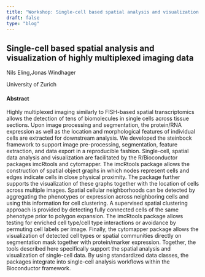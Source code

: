 ```yaml
---
title: "Workshop: Single-cell based spatial analysis and visualization of highly multiplexed imaging data"
draft: false
type: "blog"
---
```


## Single-cell based spatial analysis and visualization of highly multiplexed imaging data

Nils Eling,Jonas Windhager

University of Zurich

#### Abstract

Highly multiplexed imaging similarly to FISH-based spatial transcriptomics allows the detection of tens of biomolecules in single cells across tissue sections. Upon image processing and segmentation, the protein/RNA expression as well as the location and morphological features of individual cells are extracted for downstream analysis. We developed the steinbock framework to support image pre-processing, segmentation, feature extraction, and data export in a reproducible fashion. Single-cell, spatial data analysis and visualization are facilitated by the R/Bioconductor packages imcRtools and cytomapper. The imcRtools package allows the construction of spatial object graphs in which nodes represent cells and edges indicate cells in close physical proximity. The package further supports the visualization of these graphs together with the location of cells across multiple images. Spatial cellular neighborhoods can be detected by aggregating the phenotypes or expression across neighboring cells and using this information for cell clustering. A supervised spatial clustering approach is provided by detecting fully connected cells of the same phenotype prior to polygon expansion. The imcRtools package allows testing for enriched cell type/cell type interactions or avoidance by permuting cell labels per image. Finally, the cytomapper package allows the visualization of detected cell types or spatial communities directly on segmentation mask together with protein/marker expression. Together, the tools described here specifically support the spatial analysis and visualization of single-cell data. By using standardized data classes, the packages integrate into single-cell analysis workflows within the Bioconductor framework.
